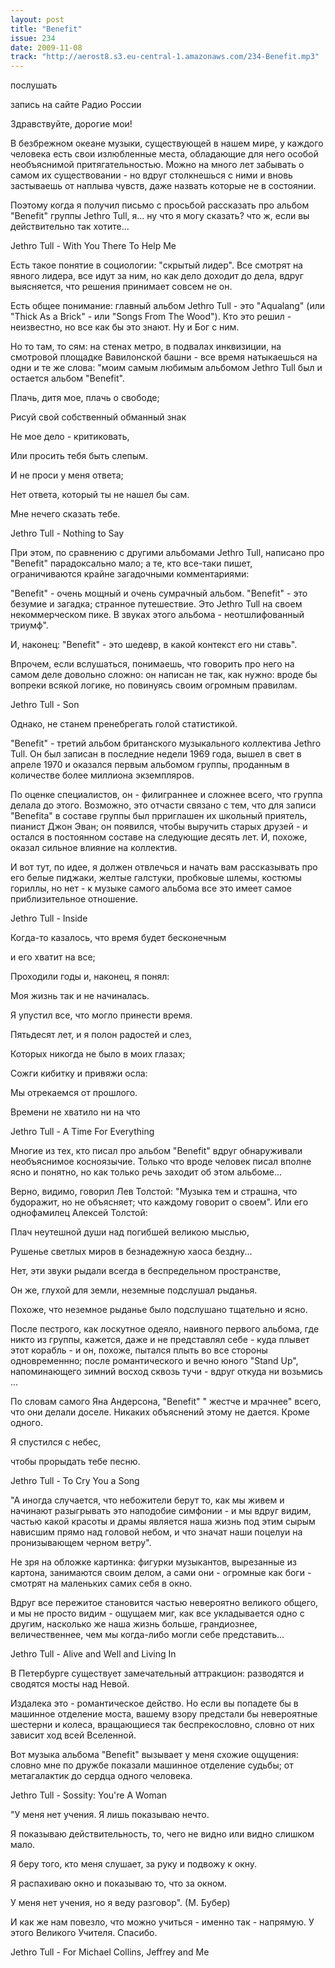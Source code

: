 ```yaml
---
layout: post
title: "Benefit"
issue: 234
date: 2009-11-08
track: "http://aerost8.s3.eu-central-1.amazonaws.com/234-Benefit.mp3"
---
```


послушать

запись на сайте Радио России

Здравствуйте, дорогие мои!

В безбрежном океане музыки, существующей в нашем мире, у каждого человека есть свои излюбленные места, обладающие для него особой необъяснимой притягательностью. Можно на много лет забывать о самом их существовании - но вдруг столкнешься с ними и вновь застываешь от наплыва чувств, даже назвать которые не в состоянии.

Поэтому когда я получил письмо с просьбой рассказать про альбом "Benefit" группы Jethro Tull, я... ну что я могу сказать? что ж, если вы действительно так хотите...

Jethro Tull - With You There To Help Me

Есть такое понятие в социологии: "скрытый лидер". Все смотрят на явного лидера, все идут за ним, но как дело доходит до дела, вдруг выясняется, что решения принимает совсем не он.

Есть общее понимание: главный альбом Jethro Tull - это "Aqualang" (или "Thick As a Brick" - или "Songs From The Wood"). Кто это решил - неизвестно, но все как бы это знают. Ну и Бог с ним.

Но то там, то сям: на стенах метро, в подвалах инквизиции, на смотровой площадке Вавилонской башни - все время натыкаешься на одни и те же слова: "моим самым любимым альбомом Jethro Tull был и остается альбом "Benefit".

Плачь, дитя мое, плачь о свободе;

Рисуй свой собственный обманный знак

Не мое дело - критиковать,

Или просить тебя быть слепым.

И не проси у меня ответа;

Нет ответа, который ты не нашел бы сам.

Мне нечего сказать тебе.

Jethro Tull - Nothing to Say

При этом, по сравнению с другими альбомами Jethro Tull, написано про "Benefit" парадоксально мало; а те, кто все-таки пишет, ограничиваются крайне загадочными комментариями:

"Benefit" - очень мощный и очень сумрачный альбом. "Benefit" - это безумие и загадка; странное путешествие. Это Jethro Tull на своем некоммерческом пике. В звуках этого альбома - неотшлифованный триумф".

И, наконец: "Benefit" - это шедевр, в какой контекст его ни ставь".

Впрочем, если вслушаться, понимаешь, что говорить про него на самом деле довольно сложно: он написан не так, как нужно: вроде бы вопреки всякой логике, но повинуясь своим огромным правилам.

Jethro Tull - Son

Однако, не станем пренебрегать голой статистикой.

"Benefit" - третий альбом британского музыкального коллектива Jethro Tull. Он был записан в последние недели 1969 года, вышел в свет в апреле 1970 и оказался первым альбомом группы, проданным в количестве более миллиона экземпляров.

По оценке специалистов, он - филиграннее и сложнее всего, что группа делала до этого. Возможно, это отчасти связано с тем, что для записи "Benefitа" в составе группы был прриглашен их школьный приятель, пианист Джон Эван; он появился, чтобы выручить старых друзей - и остался в постоянном составе на следующие десять лет. И, похоже, оказал сильное влияние на коллектив.

И вот тут, по идее, я должен отвлечься и начать вам рассказывать про его белые пиджаки, желтые галстуки, пробковые шлемы, костюмы гориллы, но нет - к музыке самого альбома все это имеет самое приблизительное отношение.

Jethro Tull - Inside

Когда-то казалось, что время будет бесконечным

и его хватит на все;

Проходили годы и, наконец, я понял:

Моя жизнь так и не начиналась.

Я упустил все, что могло принести время.

Пятьдесят лет, и я полон радостей и слез,

Которых никогда не было в моих глазах;

Сожги кибитку и привяжи осла:

Мы отрекаемся от прошлого.

Времени не хватило ни на что

Jethro Tull - A Time For Everything

Многие из тех, кто писал про альбом "Benefit" вдруг обнаруживали необъяснимое косноязычие. Только что вроде человек писал вполне ясно и понятно, но как только речь заходит об этом альбоме...

Верно, видимо, говорил Лев Толстой: "Музыка тем и страшна, что будоражит, но не объясняет; что каждому говорит о своем". Или его однофамилец Алексей Толстой:

Плач неутешной души над погибшей великою мыслью,

Рушенье светлых миров в безнадежную хаоса бездну...

Нет, эти звуки рыдали всегда в беспредельном пространстве,

Он же, глухой для земли, неземные подслушал рыданья.

Похоже, что неземное рыданье было подслушано тщательно и ясно.

После пестрого, как лоскутное одеяло, наивного первого альбома, где никто из группы, кажется, даже и не представлял себе - куда плывет этот корабль - и он, похоже, пытался плыть во все стороны одновременнно; после романтического и вечно юного "Stand Up", напоминающего зимний восход сквозь тучи - вдруг откуда ни возьмись ...

По словам самого Яна Андерсона, "Benefit" " жестче и мрачнее" всего, что они делали доселе. Никаких объяснений этому не дается. Кроме одного.

Я спустился с небес,

чтобы прорыдать тебе песню.

Jethro Tull - To Cry You a Song

"А иногда случается, что небожители берут то, как мы живем и начинают разыгрывать это наподобие симфонии - и мы вдруг видим, частью какой красоты и драмы является наша жизнь под этим сырым нависшим прямо над головой небом, и что значат наши поцелуи на пронизывающем черном ветру".

Не зря на обложке картинка: фигурки музыкантов, вырезанные из картона, занимаются своим делом, а сами они - огромные как боги - смотрят на маленьких самих себя в окно.

Вдруг все пережитое становится частью невероятно великого общего, и мы не просто видим - ощущаем миг, как все укладывается одно с другим, насколько же наша жизнь больше, грандиознее, величественнее, чем мы когда-либо могли себе представить...

Jethro Tull - Alive and Well and Living In

В Петербурге существует замечательный аттракцион: разводятся и сводятся мосты над Невой.

Издалека это - романтическое действо. Но если вы попадете бы в машинное отделение моста, вашему взору предстали бы невероятные шестерни и колеса, вращающиеся так беспрекословно, словно от них зависит ход всей Вселенной.

Вот музыка альбома "Benefit" вызывает у меня схожие ощущения: словно мне по дружбе показали машинное отделение судьбы; от метагалактик до сердца одного человека.

Jethro Tull - Sossity: You're A Woman

"У меня нет учения. Я лишь показываю нечто.

Я показываю действительность, то, чего не видно или видно слишком мало.

Я беру того, кто меня слушает, за руку и подвожу к окну.

Я распахиваю окно и показываю то, что за окном.

У меня нет учения, но я веду разговор". (М. Бубер)

И как же нам повезло, что можно учиться - именно так - напрямую. У этого Великого Учителя. Спасибо.

Jethro Tull - For Michael Collins, Jeffrey and Me
